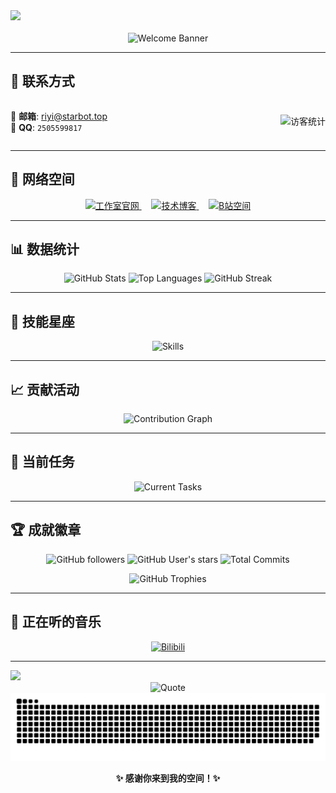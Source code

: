<!-- 保留精彩的顶部设计 -->
<img src="https://capsule-render.vercel.app/api?type=venom&height=200&text=RIYI-STAR&fontSize=70&color=0:FFD700,50:9370DB,100:DDA0DD&stroke=FFD700&strokeWidth=2&animation=fadeIn&fontAlignY=35&desc=✨%20STAR+STADIO%20✨&descAlignY=55&descSize=20" />

<img src="https://user-images.githubusercontent.com/73097560/115834477-dbab4500-a447-11eb-908a-139a6edaec5c.gif" width="100%" height="2" />

<div align="center">

<img src="https://readme-typing-svg.herokuapp.com?font=Orbitron&size=30&duration=3000&pause=1000&color=FFD700&center=true&vCenter=true&multiline=true&width=600&height=100&lines=Welcome+to+my+Github!;🌟+RIYI-STAR+🌟;" alt="Welcome Banner" />

</div>

---

## 💫 联系方式

<div align="center">
<div style="display: flex; justify-content: space-between; align-items: center; width: 100%;">

<div style="flex: 1; text-align: left;">

📧 **邮箱**: [riyi@starbot.top](mailto:riyi@starbot.top)   
🐧 **QQ**: `2505599817`

</div>

<div style="flex: 1; text-align: right;">

<img src="https://komarev.com/ghpvc/?username=RIYI-STAR&color=blueviolet&style=for-the-badge&label=VISITORS" alt="访客统计"/>

</div>

</div>
</div>

---

## 🚀 网络空间

<div align="center">

<a href="https://starbot.top">
<img src="https://img.shields.io/badge/🌟%20工作室官网-FFD700?style=for-the-badge&logoColor=black&labelColor=2D1B69" height="80" width="80" alt="工作室官网"/>
</a>
&nbsp;&nbsp;&nbsp;
<a href="https://blog-riyi.pages.dev">
<img src="https://img.shields.io/badge/📝%20技术博客-9370DB?style=for-the-badge&logoColor=white&labelColor=2D1B69" height="80" width="80" alt="技术博客"/>
</a>
&nbsp;&nbsp;&nbsp;
<a href="https://space.bilibili.com/541864556">
<img src="https://img.shields.io/badge/📺%20B站空间-DDA0DD?style=for-the-badge&logoColor=black&labelColor=2D1B69" height="80" width="80" alt="B站空间"/>
</a>

</div>

---

## 📊 数据统计

<div align="center">

<img src="https://github-readme-stats.vercel.app/api?username=RIYI-STAR&show_icons=true&count_private=true&hide_title=true&theme=radical&bg_color=0d1117&title_color=ffd700&text_color=dda0dd&icon_color=9370db&border_color=ffd700" alt="GitHub Stats" />

<img src="https://github-readme-stats.vercel.app/api/top-langs/?username=RIYI-STAR&layout=compact&theme=radical&bg_color=0d1117&title_color=ffd700&text_color=dda0dd&border_color=ffd700" alt="Top Languages" />

<img src="https://github-readme-streak-stats.herokuapp.com/?user=RIYI-STAR&theme=radical&background=0d1117&stroke=ffd700&ring=ffd700&fire=9370db&currStreakNum=dda0dd&sideNums=dda0dd&currStreakLabel=ffd700&sideLabels=ffd700&dates=dda0dd" alt="GitHub Streak" />

</div>

---
## 🌌 技能星座

<div align="center">

<img src="https://skillicons.dev/icons?i=python,java,cpp,js,html,css,docker,git,vscode,minecraft&theme=dark" alt="Skills" />

</div>

---

## 📈 贡献活动

<div align="center">

<img src="https://github-readme-activity-graph.vercel.app/graph?username=RIYI-STAR&bg_color=0d1117&color=ffd700&line=9370db&point=dda0dd&area=true&hide_border=true" alt="Contribution Graph" />

</div>

---

## 🎯 当前任务

<div align="center">

<img src="https://readme-typing-svg.herokuapp.com?font=Fira+Code&size=16&duration=3000&pause=1000&color=DDA0DD&center=true&vCenter=true&width=600&lines=🔭+PMSS-Pro物理模拟系统...;🛸+StarCraftMC服务器...;⭐+为开源宇宙贡献力量...;🌟+STARBOT机器人...;💫+优化代码性能..." alt="Current Tasks" />

</div>

---

## 🏆 成就徽章

<div align="center">

![GitHub followers](https://img.shields.io/github/followers/RIYI-STAR?color=gold&style=for-the-badge)
![GitHub User's stars](https://img.shields.io/github/stars/RIYI-STAR?color=gold&style=for-the-badge)
![Total Commits](https://img.shields.io/badge/Total_Commits-1000+-9370DB?style=for-the-badge)

<img src="https://github-profile-trophy.vercel.app/?username=RIYI-STAR&theme=radical&no-frame=true&no-bg=true&margin-w=4&row=2" alt="GitHub Trophies" />

</div>

---

## 🎵 正在听的音乐

<div align="center">

[![Bilibili](https://img.shields.io/badge/Bilibili-FB7299?style=for-the-badge&logo=bilibili&logoColor=white)](https://space.bilibili.com/541864556)

</div>

---

<!-- 保留精彩的底部设计 -->
<img src="https://capsule-render.vercel.app/api?type=waving&color=gradient&customColorList=20,14,17,12,20&height=150&section=footer&text=Thanks%20for%20visiting!&fontSize=30&fontColor=FFD700&animation=twinkling&fontAlignY=75" />

<div align="center">

<img src="https://readme-typing-svg.herokuapp.com?font=Fira+Code&size=16&duration=4000&pause=2000&color=FFD700&center=true&vCenter=true&width=600&lines=在代码的星海中，每一行都是通往未来的星光;Code+is+poetry,+bugs+are+just+typos;Stay+hungry,+stay+foolish,+keep+coding;The+best+way+to+predict+the+future+is+to+create+it" alt="Quote" />


<picture>
  <source media="(prefers-color-scheme: dark)" srcset="https://raw.githubusercontent.com/platane/snk/output/github-contribution-grid-snake-dark.svg">
  <source media="(prefers-color-scheme: light)" srcset="https://raw.githubusercontent.com/platane/snk/output/github-contribution-grid-snake.svg">
  <img alt="github contribution grid snake animation" src="https://raw.githubusercontent.com/platane/snk/output/github-contribution-grid-snake.svg">
</picture>

**✨ 感谢你来到我的空间！✨**

</div>